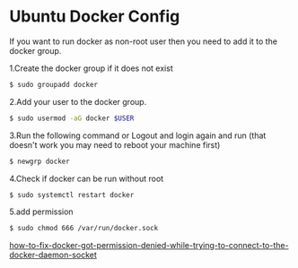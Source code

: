 # Ubuntu Docker Config

If you want to run docker as non-root user then you need to add it to the docker group.


1.Create the docker group if it does not exist

```sh
$ sudo groupadd docker
```

2.Add your user to the docker group.

```sh
$ sudo usermod -aG docker $USER
```

3.Run the following command or Logout and login again and run (that doesn't work you may need to reboot your machine first)
```sh
$ newgrp docker
```

4.Check if docker can be run without root
```sh
$ sudo systemctl restart docker
```

5.add permission

```sh
$ sudo chmod 666 /var/run/docker.sock
```


[how-to-fix-docker-got-permission-denied-while-trying-to-connect-to-the-docker-daemon-socket](https://www.digitalocean.com/community/questions/how-to-fix-docker-got-permission-denied-while-trying-to-connect-to-the-docker-daemon-socket)
